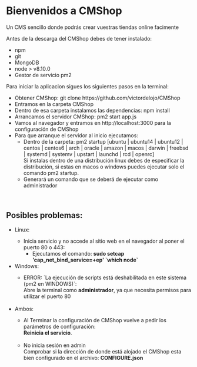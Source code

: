 <h1>Bienvenidos a CMShop</h1>

<p>Un CMS sencillo donde podrás crear vuestras tiendas online facimente</p>
<p>
Antes de la descarga del CMShop debes de tener instalado:
<ul>
<li>npm</li>
<li>git</li>
<li>MongoDB</li>
<li>node > v8.10.0</li>
<li>Gestor de servicio pm2</li>
</ul>
</p>
<p>Para iniciar la aplicacion sigues los siguientes pasos en la terminal:</p>
<ul>
<li>Obtener CMShop: git clone https://github.com/victordelojo/CMShop</li>
<li>Entramos en la carpeta CMShop</li>
<li>Dentro de esa carpeta instalamos las dependencias: npm install</li>
<li>Arrancamos el servidor CMShop: pm2 start app.js</li>
<li>Vamos al navegador y entramos en http://localhost:3000 para la configuración de CMShop</li>
<li>Para que arranque el servidor al inicio ejecutamos:
<ul>
<li>Dentro de la carpeta: pm2 startup [ubuntu | ubuntu14 | ubuntu12 | centos | centos6 | arch | oracle | amazon | macos | darwin | freebsd | systemd | systemv | upstart | launchd | rcd | openrc]</li>
Si instalas dentro de una distribución linux debes de especificar la distribución, si estas en macos o windows puedes ejecutar solo el comando pm2 startup.
<li>Generará un comando que se deberá de ejecutar como administrador</li>
</ul>
</ul>
<br>
<h2>
Posibles problemas:
</h2>
<ul>
<li>
Linux:
</li>
<ul>
<li>Inicia servicio y no accede al sitio web en el navegador al poner el puerto 80 o 443: 
<ul>
<li>
Ejecutamos el comando: <b>sudo setcap 'cap_net_bind_service=+ep' `which node`</b>
</li>
</ul>
</ul>
<li>
Windows:
</li>
<ul>
<li>ERROR: `La ejecución de scripts está deshabilitada en este sistema (pm2 en WINDOWS)`:<br> Abre la terminal como <b>administrador</b>, ya que necesita permisos para utilizar el puerto 80</li><br></li>
</ul>
<li>
Ambos:
</li>
<ul>
<li>
Al Terminar la configuración de CMShop vuelve a pedir los parámetros de configuración: <br> <b>Reinicia el servicio</b>.
</li><br>
<li>
No inicia sesión en admin <br> Comprobar si la dirección de donde está alojado el CMShop esta bien configurado en el archivo: <b>CONFIGURE.json</b>
</li>
</ul>
